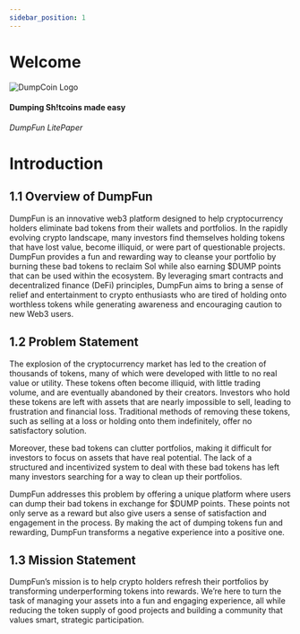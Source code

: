 ```yaml
---
sidebar_position: 1
---
```


# Welcome
![DumpCoin Logo](/img/dumpcoin_logo.svg)

#### Dumping Sh!tcoins made easy

*DumpFun LitePaper*

# Introduction

## 1.1 Overview of DumpFun
DumpFun is an innovative web3 platform designed to help cryptocurrency holders eliminate bad tokens from their wallets and portfolios. In the rapidly evolving crypto landscape, many investors find themselves holding tokens that have lost value, become illiquid, or were part of questionable projects. DumpFun provides a fun and rewarding way to cleanse your portfolio by burning these bad tokens to reclaim Sol while also earning $DUMP points that can be used within the ecosystem. By leveraging smart contracts and decentralized finance (DeFi) principles, DumpFun aims to bring a sense of relief and entertainment to crypto enthusiasts who are tired of holding onto worthless tokens while generating awareness and encouraging caution to new Web3 users.

## 1.2 Problem Statement
The explosion of the cryptocurrency market has led to the creation of thousands of tokens, many of which were developed with little to no real value or utility. These tokens often become illiquid, with little trading volume, and are eventually abandoned by their creators. Investors who hold these tokens are left with assets that are nearly impossible to sell, leading to frustration and financial loss. Traditional methods of removing these tokens, such as selling at a loss or holding onto them indefinitely, offer no satisfactory solution.

Moreover, these bad tokens can clutter portfolios, making it difficult for investors to focus on assets that have real potential. The lack of a structured and incentivized system to deal with these bad tokens has left many investors searching for a way to clean up their portfolios.

DumpFun addresses this problem by offering a unique platform where users can dump their bad tokens in exchange for $DUMP points. These points not only serve as a reward but also give users a sense of satisfaction and engagement in the process. By making the act of dumping tokens fun and rewarding, DumpFun transforms a negative experience into a positive one.

## 1.3 Mission Statement
DumpFun’s mission is to help crypto holders refresh their portfolios by transforming underperforming tokens into rewards. We’re here to turn the task of managing your assets into a fun and engaging experience, all while reducing the token supply of good projects and building a community that values smart, strategic participation.
